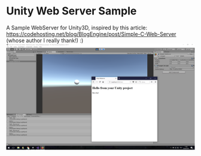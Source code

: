 # Unity Web Server Sample
A Sample WebServer for Unity3D, inspired by this article: https://codehosting.net/blog/BlogEngine/post/Simple-C-Web-Server (whose author I really thank!) :)
![Sample Screenshot](Unity_WebServer.png)
